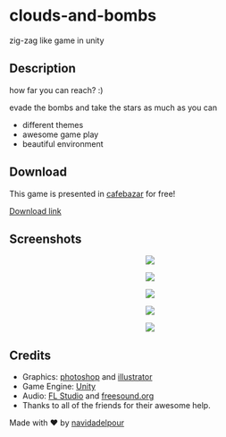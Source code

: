 # clouds-and-bombs
zig-zag like game in unity

## Description

how far you can reach? :)

evade the bombs and take the stars as much as you can

<ul>
<li>different themes</li>
<li>awesome game play</li> 
<li>beautiful environment</li>
</ul>


## Download

This game is presented in [cafebazar](https://cafebazaar.ir) for free!

[Download link](https://cafebazaar.ir/app/com.NavidAdelpour.CloudsAndBombs/)

## Screenshots

<p align="center">
  <img src="https://raw.githubusercontent.com/navidadelpour/clouds-and-bombs/master/Assets/ScreenShots/1.jpg" />
</p>
<p align="center">
  <img src="https://raw.githubusercontent.com/navidadelpour/clouds-and-bombs/master/Assets/ScreenShots/2.jpg" />
</p>
<p align="center">
  <img src="https://raw.githubusercontent.com/navidadelpour/clouds-and-bombs/master/Assets/ScreenShots/3.jpg" />
</p>
<p align="center">
  <img src="https://raw.githubusercontent.com/navidadelpour/clouds-and-bombs/master/Assets/ScreenShots/4.jpg" />
</p>
<p align="center">
  <img src="https://raw.githubusercontent.com/navidadelpour/clouds-and-bombs/master/Assets/ScreenShots/5.jpg" />
</p>


## Credits

- Graphics: [photoshop](https://www.adobe.com/products/photoshop.html) and [illustrator](https://www.adobe.com/products/illustrator.html)
- Game Engine: [Unity](https://unity3d.com/)
- Audio: [FL Studio](https://www.image-line.com/flstudio/) and [freesound.org](https://freesound.org/)
- Thanks to all of the friends for their awesome help.


Made with :heart: by [navidadelpour](https://navidadelpour.ir)
